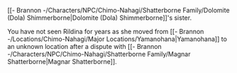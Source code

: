 [[- Brannon -/Characters/NPC/Chimo-Nahagi/Shatterborne Family/Dolomite (Dola) Shimmerborne|Dolomite (Dola) Shimmerborne]]'s sister. 

You have not seen Rildina for years as she moved from [[- Brannon -/Locations/Chimo-Nahagi/Major Locations/Yamanohana|Yamanohana]] to an unknown location after a dispute with [[- Brannon -/Characters/NPC/Chimo-Nahagi/Shatterborne Family/Magnar Shatterborne|Magnar Shatterborne]].
